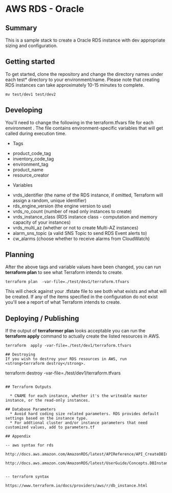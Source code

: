 # AWS RDS - Oracle

## Summary
This is a sample stack  to create a Oracle RDS instance with dev appropriate sizing and configuration. 

## Getting started
To get started, clone the repository and change the directory names under each test* directory to your environment/name. Please note that creating RDS instances can take approximately 10-15 minutes to complete.

```
mv test/dev1 test/dev2
```
## Developing
You'll need to change the following in the terraform.tfvars file for each environment . The file contains environment-specific variables that will get called during execution time.

* Tags
 - product_code_tag 
 - inventory_code_tag
 - environment_tag
 - product_name
 - resource_creator

* Variables

 - vrds_identifier (the name of the RDS instance, if omitted, Terraform will assign a random, unique identifier)
 - rds_engine_version (the engine version to use)
 - vrds_ro_count (number of read only instances to create)
 - vrds_instance_class (RDS instance class - computation and memory capacity of your instances)
 - vrds_multi_az (whether or not to create Multi-AZ instances)
 - alarm_sns_topic (a valid SNS Topic to send RDS Event alerts to)
 - cw_alarms (choose whether to receive alarms from CloudWatch)


## Planning
After the above tags and variable values have been changed, you can run <strong>terraform plan</strong> to see what Terraform intends to create.

```
terraform plan  -var-file=./test/dev1/terraform.tfvars
```

This will check against your .tfstate file to see both what exists and what will be created. If any of the items specified in the configuration do not exist you'll see a report of what Terraform intends to create.

## Deploying / Publishing
If the output of <strong>terraformer plan</strong> looks acceptable you can run the <strong>terraform apply</strong> command to actually create the listed resources in AWS.

```
terraform  apply -var-file=./test/dev1/terraform.tfvars 

## Destroying
If you wish to destroy your RDS resources in AWS, run <strong>terraform destroy</strong>.

```
terraform  destroy -var-file=./test/dev1/terraform.tfvars 
```

## Terraform Outputs

  * CNAME for each instance, whether it's the writeable master instance, or the read-only instances.

## Database Parameters
  * Avoid hard coding size related parameters. RDS provides default settings based on the instance type.
  * For addtional cluster and/or instance parameters that need customized values, add to parameters.tf

## Appendix

-- aws syntax for rds

http://docs.aws.amazon.com/AmazonRDS/latest/APIReference/API_CreateDBInstance.html

http://docs.aws.amazon.com/AmazonRDS/latest/UserGuide/Concepts.DBInstanceClass.html


-- terraform syntax

https://www.terraform.io/docs/providers/aws/r/db_instance.html


